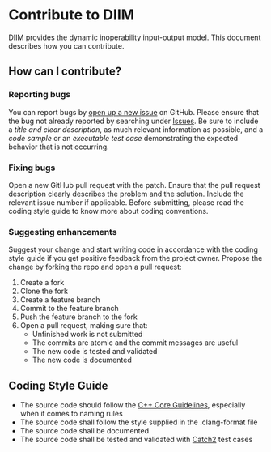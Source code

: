 # Contribute to DIIM

DIIM provides the dynamic inoperability input-output model. This document 
describes how you can contribute.

## How can I contribute?

### Reporting bugs

You can report bugs by [open up a new issue](https://github.com/stigrs/diim/issues/new) 
on GitHub. Please ensure that the bug not already reported by searching under
[Issues](https://github.com/stigrs/diim/issues). Be sure to include a *title 
and clear description*, as much relevant information as possible, and a *code 
sample* or an *executable test case* demonstrating the expected behavior that is 
not occurring. 

### Fixing bugs

Open a new GitHub pull request with the patch. Ensure that the pull request
description clearly describes the problem and the solution. Include the relevant
issue number if applicable. Before submitting, please read the coding style 
guide to know more about coding conventions.

### Suggesting enhancements

Suggest your change and start writing code in accordance with the coding 
style guide if you get positive feedback from the project owner. Propose the
change by forking the repo and open a pull request:
1. Create a fork
2. Clone the fork
3. Create a feature branch
4. Commit to the feature branch
5. Push the feature branch to the fork
6. Open a pull request, making sure that:
    * Unfinished work is not submitted
    * The commits are atomic and the commit messages are useful
    * The new code is tested and validated
    * The new code is documented

## Coding Style Guide
* The source code should follow the [C++ Core Guidelines](http://isocpp.github.io/CppCoreGuidelines/CppCoreGuidelines),
especially when it comes to naming rules
* The source code shall follow the style supplied in the .clang-format file
* The source code shall be documented
* The source code shall be tested and validated with [Catch2](https://https://github.com/catchorg/Catch2)
test cases
